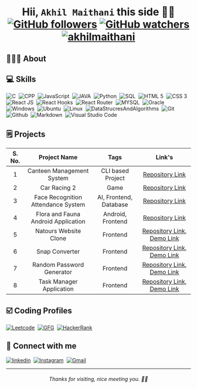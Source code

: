 <h1 align="center">
    Hii, <code>Akhil Maithani</code> this side 👋🏻
    <br />
   <div align="center">
         <a href="https://github.com/AkhilMaithani"><img src="https://img.shields.io/github/followers/AkhilMaithani?style=social" alt="GitHub followers"></a>
        <a href="https://github.com/AkhilMaithani"><img src="https://img.shields.io/github/watchers/AkhilMaithani/AkhilMaithani?style=social" alt="GitHub watchers"></a>
        <a href="https://github.com/AkhilMaithani"><img src="https://komarev.com/ghpvc/?username=AkhilMaithani&label=Profile%20views&color=blueviolet&style=flat" alt="akhilmaithani"></a>
   </div>
</h1>

<h2>
👨🏻‍💻 About
</h2>

<h2>
💻 Skills
</h2>
<div>
<img alt="C" src="https://img.shields.io/badge/-C-6C4AB6?style=flat-square&amp;logo=C&amp;logoColor=white">&nbsp;
<img alt="CPP" src="https://img.shields.io/badge/-CPP-blue?style=flat-square&amp;logo=C%2B%2B&amp;logoColor=white">&nbsp;
<img alt="JavaScript" src="https://img.shields.io/badge/-JavaScript-E0C45C?style=flat-square&amp;logo=JavaScript&amp;logoColor=white">&nbsp;
<img alt="JAVA" src="https://img.shields.io/badge/-JAVA-DA4949?style=flat-square&amp;logo=JAVA&amp;logoColor=white">&nbsp;
<img alt="Python" src="https://img.shields.io/badge/-Python-09009B?style=flat-square&amp;logo=Python&amp;logoColor=white">&nbsp;
<img alt="SQL" src="https://img.shields.io/badge/-SQL-121435?style=flat-square&amp;logo=SQL&amp;logoColor=white">&nbsp;
<img alt="HTML 5" src="https://img.shields.io/badge/-HTML 5-FF5722?style=flat-square&amp;logo=HTML5&amp;logoColor=white">&nbsp;
<img alt="CSS 3" src="https://img.shields.io/badge/-CSS 3-0F00FF?style=flat-square&amp;logo=CSS3&amp;logoColor=white">&nbsp;
<img alt="React JS" src="https://img.shields.io/badge/-React JS-navy?style=flat-square&amp;logo=REACT&amp;logoColor=white">&nbsp;
<img alt="React Hooks" src="https://img.shields.io/badge/-React Hooks-lightgreen?style=flat-square&amp;logo=REACTHooks&amp;logoColor=white">&nbsp;
<img alt="React Router" src="https://img.shields.io/badge/-React Router-orange?style=flat-square&amp;logo=ReactRouter&amp;logoColor=white">&nbsp;
<img alt="MYSQL" src="https://img.shields.io/badge/-MYSQL-4C6793?style=flat-square&amp;logo=MYSQL&amp;logoColor=white">&nbsp;
<img alt="Oracle" src="https://img.shields.io/badge/-Oracle-FF7777?style=flat-square&amp;logo=Oracle&amp;logoColor=white">&nbsp;
<img alt="Windows" src="https://img.shields.io/badge/-Windows-5800FF?style=flat-square&amp;logo=Windows&amp;logoColor=white">&nbsp;
<img alt="Ubuntu" src="https://img.shields.io/badge/-Ubuntu-orangered?style=flat-square&amp;logo=Ubuntu&amp;logoColor=white">&nbsp;
<img alt="Linux" src="https://img.shields.io/badge/-Linux-181818?style=flat-square&amp;logo=Linux&amp;logoColor=white">&nbsp;
<img alt="DataStrucresAndAlgorithms" src="https://img.shields.io/badge/-Data Structures And Algorithms-A760FF?style=flat-square&amp;logo=DataStructuresAndAlgorithms&amp;logoColor=white">&nbsp;
<img alt="Git" src="https://img.shields.io/badge/-Git-FF4949?style=flat-square&amp;logo=Git&amp;logoColor=white">&nbsp;
<img alt="Github" src="https://img.shields.io/badge/-Github-000000?style=flat-square&amp;logo=Github&amp;logoColor=white">&nbsp;
<img alt="Markdown" src="https://img.shields.io/badge/-Markdown-AC7D88?style=flat-square&amp;logo=Markdown&amp;logoColor=white">&nbsp;
<img alt="Visual Studio Code" src="https://img.shields.io/badge/-Visual Studio Code-548CFF?style=flat-square&amp;logo=Visual Studio Code&amp;logoColor=white">&nbsp;
</div>

<h2>🗒️ Projects</h2>

| S. No. |            Project Name             |          Tags          |                                                                       Link's                                                                       |
| :----: | :---------------------------------: | :--------------------: | :------------------------------------------------------------------------------------------------------------------------------------------------: |
|   1    |      Canteen Management System      |   CLI based Project    |                                 [Repository Link](https://github.com/AkhilMaithani/Canteen-Management-System.git)                                  |
|   2    |            Car Racing 2             |          Game          |                                        [Repository Link](https://github.com/AkhilMaithani/Car-Racing-2.git)                                        |
|   3    | Face Recognition Attendance System  | AI, Frontend, Database |                                  [Repository Link](https://github.com/AkhilMaithani/Face-Recognition-System.git)                                   |
|   4    | Flora and Fauna Android Application |   Android, Frontend    |                                    [Repository Link](https://github.com/AkhilMaithani/Flora-And-Fauna-App.git)                                     |
|   5    |        Natours Website Clone        |        Frontend        |  [Repository Link](https://github.com/AkhilMaithani/Natour-Website-Clone.git), [Demo Link](https://akhilmaithani.github.io/Natour-Website-Clone)   |
|   6    |           Snap Converter            |        Frontend        |        [Repository Link](https://github.com/AkhilMaithani/Snap-Converter.git), [Demo Link](https://akhilmaithani.github.io/Snap-Converter)         |
|   7    |      Random Password Generator      |        Frontend        | [Repository Link](https://github.com/AkhilMaithani/Random-Password-Generator.git), [Demo Link](https://random-password-generator-indol.vercel.app) |
|   8    |      Task Manager Application       |        Frontend        |  [Repository Link](https://github.com/AkhilMaithani/Task-Manager-Application.git), [Demo Link](https://task-manager-application-rosy.vercel.app)   |

<h2>☑️ Coding Profiles </h2>

<div>
<a href="https://leetcode.com/abytespaceneeded/"><img alt="Leetcode" src="https://img.shields.io/badge/-Leetcode-674747?style=flat-square&amp;logo=Leetcode&amp;logoColor=white"></a>&nbsp;
<a href="https://auth.geeksforgeeks.org/user/abytespaceneeded/practice/"><img alt="GFG" src="https://img.shields.io/badge/-GeeksForGeeks-367E18?style=flat-square&amp;logo=GeeksforGeeks&amp;logoColor=white"></a>&nbsp;
<a href="https://www.hackerrank.com/abytespaceneeded"><img alt="HackerRank" src="https://img.shields.io/badge/-Hackerrank-533483?style=flat-square&amp;logo=Hackerrank&amp;logoColor=white"></a>&nbsp;
</div>

<h2>🔗 Connect with me</h2>

<div>
<a href="https://www.linkedin.com/in/akhilmaithani/"><img alt="linkedin" src="https://img.shields.io/badge/-Linkedin-blue?style=flat-square&amp;logo=Linkedin&amp;logoColor=white"></a>&nbsp;
<a href="https://www.instagram.com/abyte._.space._.needed/"><img alt="Instagram" src="https://img.shields.io/badge/-Instagram-FF5F7E?style=flat-square&amp;logo=Instagram&amp;logoColor=white"></a>&nbsp;
<a href="mailto:recruitakhilmaithani2023@gmail.com"><img alt="Gmail" src="https://img.shields.io/badge/-Gmail-DC0000?style=flat-square&amp;logo=Gmail&amp;logoColor=white"></a>&nbsp;
</div>

<hr />

<h6 align="center">Thanks for visiting, nice meeting you. 💝💖</h6>
